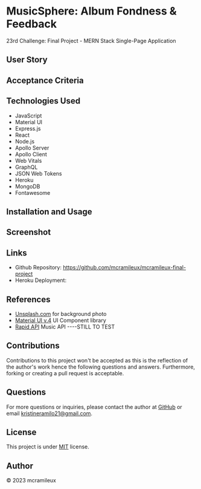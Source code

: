 # MusicSphere: Album Fondness & Feedback
23rd Challenge: Final Project - MERN Stack Single-Page Application

## User Story

## Acceptance Criteria

## Technologies Used
- JavaScript
- Material UI
- Express.js
- React
- Node.js
- Apollo Server
- Apollo Client
- Web Vitals
- GraphQL
- JSON Web Tokens
- Heroku
- MongoDB
- Fontawesome
  
## Installation and Usage

## Screenshot

## Links
- Github Repository: https://github.com/mcramileux/mcramileux-final-project
- Heroku Deployment:

## References
- [Unsplash.com](https://unsplash.com/photos/1oKxSKSOowE) for background photo
- [Material UI v.4](https://v4.mui.com/getting-started/installation/) UI Component library 
- [Rapid API](https://rapidapi.com/Glavier/api/spotify23/) Music API ----STILL TO TEST

## Contributions
Contributions to this project won't be accepted as this is the reflection of the author's work hence the following questions and answers. Furthermore, forking or creating a pull request is acceptable.

## Questions
For more questions or inquiries, please contact the author at [GitHub](https://github.com/mcramileux) or email kristineramilo21@gmail.com.

## License
This project is under [MIT](https://choosealicense.com/licenses/mit/) license.

## Author
© 2023 mcramileux 
